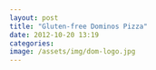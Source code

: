 ```yaml
---
layout: post
title: "Gluten-free Dominos Pizza"
date: 2012-10-20 13:19
categories:
image: /assets/img/dom-logo.jpg
---
```

